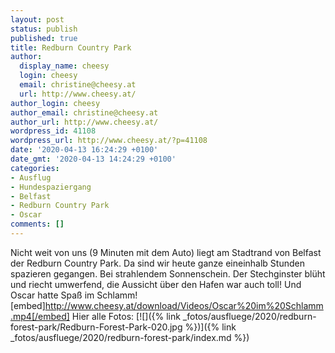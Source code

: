 ```yaml
---
layout: post
status: publish
published: true
title: Redburn Country Park
author:
  display_name: cheesy
  login: cheesy
  email: christine@cheesy.at
  url: http://www.cheesy.at/
author_login: cheesy
author_email: christine@cheesy.at
author_url: http://www.cheesy.at/
wordpress_id: 41108
wordpress_url: http://www.cheesy.at/?p=41108
date: '2020-04-13 16:24:29 +0100'
date_gmt: '2020-04-13 14:24:29 +0100'
categories:
- Ausflug
- Hundespaziergang
- Belfast
- Redburn Country Park
- Oscar
comments: []
---
```

Nicht weit von uns (9 Minuten mit dem Auto) liegt am Stadtrand von Belfast der Redburn Country Park. Da sind wir heute ganze eineinhalb Stunden spazieren gegangen. Bei strahlendem Sonnenschein. Der Stechginster blüht und riecht umwerfend, die Aussicht über den Hafen war auch toll!
Und Oscar hatte Spaß im Schlamm!
[embed]http://www.cheesy.at/download/Videos/Oscar%20im%20Schlamm.mp4[/embed]
Hier alle Fotos:
[![]({% link _fotos/ausfluege/2020/redburn-forest-park/Redburn-Forest-Park-020.jpg %})]({% link _fotos/ausfluege/2020/redburn-forest-park/index.md %})

